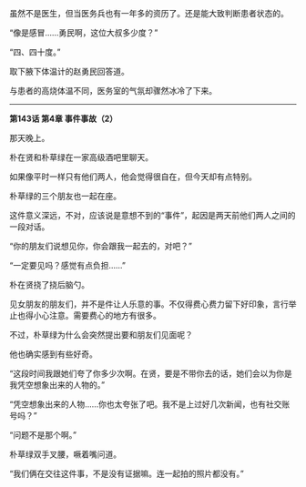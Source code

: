 虽然不是医生，但当医务兵也有一年多的资历了。还是能大致判断患者状态的。

“像是感冒……勇民啊，这位大叔多少度？”

“四、四十度。”

取下腋下体温计的赵勇民回答道。

与患者的高烧体温不同，医务室的气氛却骤然冰冷了下来。

***

**第143话 第4章 事件事故（2）**

那天晚上。

朴在贤和朴草绿在一家高级酒吧里聊天。

如果像平时一样只有他们两人，他会觉得很自在，但今天却有点特别。

朴草绿的三个朋友也一起在座。

这件意义深远，不对，应该说是意想不到的“事件”，起因是两天前他们两人之间的一段对话。

“你的朋友们说想见你，你会跟我一起去的，对吧？”

“一定要见吗？感觉有点负担……”

朴在贤挠了挠后脑勺。

见女朋友的朋友们，并不是件让人乐意的事。不仅得费心费力留下好印象，言行举止也得小心注意。需要费心的地方有很多。

不过，朴草绿为什么会突然提出要和朋友们见面呢？

他也确实感到有些好奇。

“这段时间我跟她们夸了你多少次啊。在贤，要是不带你去的话，她们会以为你是我凭空想象出来的人物的。”

“凭空想象出来的人物……你也太夸张了吧。我不是上过好几次新闻，也有社交账号吗？”

“问题不是那个啊。”

朴草绿双手叉腰，噘着嘴问道。

“我们俩在交往这件事，不是没有证据嘛。连一起拍的照片都没有。”